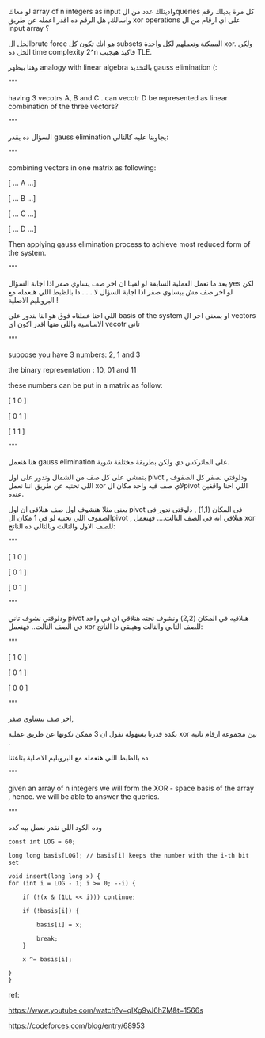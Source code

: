 لو معاك array of n integers as input  واديتلك عدد من الqueries كل مرة بديلك رقم واسالك, هل الرقم ده اقدر اعمله عن طريق xor operations على اي ارقام من ال input array ؟ 


الحل الbrute force هو انك تكون كل subsets الممكنة وتعملهم لكل واحدة xor. ولكن الحل ده time complexity 2^n فاكيد هيجيب TLE.

وهنا بيظهر analogy with linear algebra بالتحديد gauss elimination (: 




"""

having 3 vecotrs A, B and C . can vecotr D be represented as linear combination of the three vectors?

"""



السؤال ده يقدر gauss elimination  يجاوبنا عليه كالتالي:


"""

combining vectors in one matrix as following:

[ ... A ...]

[ ... B ...]

[ ... C ...]

[ ... D ...]

Then applying gauss elimination process to achieve most reduced form of the system.

"""

بعد ما نعمل العملية السابقة لو لقينا ان اخر صف يساوي صفر اذا اجابة السؤال yes لكن لو اخر صف مش بيساوي صفر اذا اجابة السؤال لا ..... دا بالظبط اللي هنعمله مع البروبليم الاصلية !

اللي احنا عملناه فوق هو اننا بندور على basis of the system  او بمعنى اخر ال vectors الاساسية واللي منها اقدر اكون اي vecotr تاني

"""

suppose you have 3 numbers: 2, 1 and 3

the binary representation : 10, 01 and 11

these numbers can be put in a matrix as follow:

[ 1 0 ]

[ 0 1 ]

[ 1 1 ]

"""

هنا هنعمل gauss elimination  على الماتركس دي ولكن بطريقة مختلفة شوية.

بنمشي على كل صف من الشمال وندور على اول pivot , ودلوقتي نصفر كل الصفوف اللى تحتيه عن طريق اننا نعمل xor لاي صف فيه واحد مكان الpivot اللي احنا واقفين عنده.

يعني مثلا هنشوف اول صف هنلاقي ان اول pivot في المكان (1,1) , دلوقتي ندور في الصفوف اللي تحتيه لو في 1 مكان الpivot , هنلاقي انه في الصف التالت.... فهنعمل xor للصف الاول والتالت وبالتالي ده الناتج:

"""

[ 1 0 ]

[ 0 1 ]

[ 0 1 ]

"""

ودلوقتي نشوف تاني pivot هنلاقيه في المكان (2,2) ونشوف تحته هنلاقي ان في واحد في الصف التالت.. فهنعمل xor للصف التاني والتالت وهيبقى دا الناتج:


"""

[ 1 0 ]

[ 0 1 ]

[ 0 0 ]

"""

اخر صف بيساوي صفر,

بكده قدرنا بسهولة نقول ان 3 ممكن نكونها عن طريق عملية xor  بين مجموعة ارقام تانية .

ده بالظبط اللي هنعمله مع البروبليم الاصلية بتاعتنا 

"""

given an array of n integers we will form the XOR - space basis of the array , hence. we will be able to answer the queries.

"""

وده الكود اللي نقدر نعمل بيه كده

    const int LOG = 60;

    long long basis[LOG]; // basis[i] keeps the number with the i-th bit set

    void insert(long long x) {
    for (int i = LOG - 1; i >= 0; --i) {
    
        if (!(x & (1LL << i))) continue;
        
        if (!basis[i]) {
        
            basis[i] = x;
            
            break;
        }
        
        x ^= basis[i];
        
    }
    }



ref:

https://www.youtube.com/watch?v=qIXg9vJ6hZM&t=1566s

https://codeforces.com/blog/entry/68953
